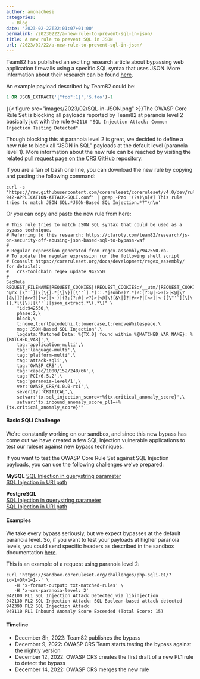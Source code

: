 ```yaml
---
author: amonachesi
categories:
  - Blog
date: '2023-02-22T22:01:07+01:00'
permalink: /20230222/a-new-rule-to-prevent-sql-in-json/
title: A new rule to prevent SQL in JSON
url: /2023/02/22/a-new-rule-to-prevent-sql-in-json/
---
```



Team82 has published an exciting research article about bypassing web application firewalls using a specific SQL syntax that uses JSON. More information about their research can be found [here](https://claroty.com/team82/research/js-on-security-off-abusing-json-based-sql-to-bypass-waf).

An example payload described by Team82 could be:

```sql
1 OR JSON_EXTRACT('{"foo":1}','$.foo')=1
```

{{< figure src="images/2023/02/SQL-in-JSON.png" >}}The OWASP Core Rule Set is blocking all payloads reported by Team82 at paranoia level 2 basically just with the rule `942110 "SQL Injection Attack: Common Injection Testing Detected"`.

Though blocking this at paranoia level 2 is great, we decided to define a new rule to block all “JSON in SQL” payloads at the default level (paranoia level 1). More information about the new rule can be reached by visiting the related [pull request page on the CRS GitHub repository](https://github.com/coreruleset/coreruleset/pull/3055).

If you are a fan of bash one line, you can download the new rule by copying and pasting the following command:

```bash-session
curl -s 'https://raw.githubusercontent.com/coreruleset/coreruleset/v4.0/dev/rules/REQUEST-942-APPLICATION-ATTACK-SQLI.conf' | grep -Pzo '(?s)\n[#] This rule tries to match JSON SQL.*JSON-Based SQL Injection.*?"\n\n' 
```

Or you can copy and paste the new rule from here:

```apacheconf
# This rule tries to match JSON SQL syntax that could be used as a bypass technique.
# Referring to this research: https://claroty.com/team82/research/js-on-security-off-abusing-json-based-sql-to-bypass-waf
#
# Regular expression generated from regex-assembly/942550.ra.
# To update the regular expression run the following shell script
# (consult https://coreruleset.org/docs/development/regex_assembly/ for details):
#   crs-toolchain regex update 942550
#
SecRule REQUEST_FILENAME|REQUEST_COOKIES|!REQUEST_COOKIES:/__utm/|REQUEST_COOKIES_NAMES|ARGS_NAMES|ARGS|XML:/* "@rx [\"'`][\[\{].*[\]\}][\"'`].*(::.*jsonb?)?.*(?:(?:@|->?)>|<@|\?[&\|]?|#>>?|[<>]|<-)|(?:(?:@|->?)>|<@|\?[&\|]?|#>>?|[<>]|<-)[\"'`][\[\{].*[\]\}][\"'`]|json_extract.*\(.*\)" \
    "id:942550,\
    phase:2,\
    block,\
    t:none,t:urlDecodeUni,t:lowercase,t:removeWhitespace,\
    msg:'JSON-Based SQL Injection',\
    logdata:'Matched Data: %{TX.0} found within %{MATCHED_VAR_NAME}: %{MATCHED_VAR}',\
    tag:'application-multi',\
    tag:'language-multi',\
    tag:'platform-multi',\
    tag:'attack-sqli',\
    tag:'OWASP_CRS',\
    tag:'capec/1000/152/248/66',\
    tag:'PCI/6.5.2',\
    tag:'paranoia-level/1',\
    ver:'OWASP_CRS/4.0.0-rc1',\
    severity:'CRITICAL',\
    setvar:'tx.sql_injection_score=+%{tx.critical_anomaly_score}',\
    setvar:'tx.inbound_anomaly_score_pl1=+%{tx.critical_anomaly_score}'"
```

#### Basic SQLi Challenge

We're constantly working on our sandbox, and since this new bypass has come out we have created a few SQL Injection vulnerable applications to test our ruleset against new bypass techniques.

If you want to test the OWASP Core Rule Set against SQL Injection payloads, you can use the following challenges we’ve prepared:

**MySQL**
[SQL Injection in querystring parameter](https://sandbox.coreruleset.org/challenges/php-sqli-01/?id=(1%2b1))  
[SQL Injection in URI path](https://sandbox.coreruleset.org/challenges/php-sqli-02/index.php/(1%2b1))

**PostgreSQL**  
[SQL Injection in querystring parameter](https://sandbox.coreruleset.org/challenges/php-sqli-03/?id=(1%2b1))  
[SQL Injection in URI path](https://sandbox.coreruleset.org/challenges/php-sqli-04/index.php/(1%2b1))

#### Examples

We take every bypass seriously, but we expect bypasses at the default paranoia level. So, if you want to test your payloads at higher paranoia levels, you could send specific headers as described in the sandbox documentation [here](https://coreruleset.org/docs/development/sandbox/).

This is an example of a request using paranoia level 2:

```bash-session
curl 'https://sandbox.coreruleset.org/challenges/php-sqli-01/?id=1+OR+1=1--' \
   -H 'x-format-output: txt-matched-rules' \
   -H 'x-crs-paranoia-level: 2' 
942100 PL1 SQL Injection Attack Detected via libinjection
942130 PL2 SQL Injection Attack: SQL Boolean-based attack detected
942390 PL2 SQL Injection Attack
949110 PL1 Inbound Anomaly Score Exceeded (Total Score: 15)
```

#### Timeline

- December 8h, 2022: Team82 publishes the bypass
- December 9, 2022: OWASP CRS Team starts testing the bypass against the nightly version
- December 12, 2022: OWASP CRS creates the first draft of a new PL1 rule to detect the bypass
- December 14, 2022: OWASP CRS merges the new rule
